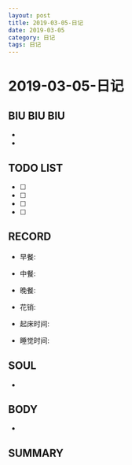 ```yaml
---
layout: post
title: 2019-03-05-日记
date: 2019-03-05
category: 日记
tags: 日记
---
```

# 2019-03-05-日记
## BIU BIU BIU
- 
- 
 
## TODO LIST
- [ ] 
- [ ] 
- [ ] 
- [ ] 
 
## RECORD
- 早餐:  
- 中餐:  
- 晚餐:  
 
- 花销:  
 
- 起床时间:  
- 睡觉时间:  
 
## SOUL
- 
 
## BODY
- 
 
## SUMMARY
 
 
